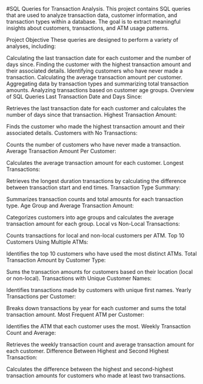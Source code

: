 #SQL Queries for Transaction Analysis.
This project contains SQL queries that are used to analyze transaction data, customer information, and transaction types within a database. The goal is to extract meaningful insights about customers, transactions, and ATM usage patterns.

Project Objective
These queries are designed to perform a variety of analyses, including:

Calculating the last transaction date for each customer and the number of days since.
Finding the customer with the highest transaction amount and their associated details.
Identifying customers who have never made a transaction.
Calculating the average transaction amount per customer.
Aggregating data by transaction types and summarizing total transaction amounts.
Analyzing transactions based on customer age groups.
Overview of SQL Queries
Last Transaction Date and Days Since:

Retrieves the last transaction date for each customer and calculates the number of days since that transaction.
Highest Transaction Amount:

Finds the customer who made the highest transaction amount and their associated details.
Customers with No Transactions:

Counts the number of customers who have never made a transaction.
Average Transaction Amount Per Customer:

Calculates the average transaction amount for each customer.
Longest Transactions:

Retrieves the longest duration transactions by calculating the difference between transaction start and end times.
Transaction Type Summary:

Summarizes transaction counts and total amounts for each transaction type.
Age Group and Average Transaction Amount:

Categorizes customers into age groups and calculates the average transaction amount for each group.
Local vs Non-Local Transactions:

Counts transactions for local and non-local customers per ATM.
Top 10 Customers Using Multiple ATMs:

Identifies the top 10 customers who have used the most distinct ATMs.
Total Transaction Amount by Customer Type:

Sums the transaction amounts for customers based on their location (local or non-local).
Transactions with Unique Customer Names:

Identifies transactions made by customers with unique first names.
Yearly Transactions per Customer:

Breaks down transactions by year for each customer and sums the total transaction amount.
Most Frequent ATM per Customer:

Identifies the ATM that each customer uses the most.
Weekly Transaction Count and Average:

Retrieves the weekly transaction count and average transaction amount for each customer.
Difference Between Highest and Second Highest Transaction:

Calculates the difference between the highest and second-highest transaction amounts for customers who made at least two transactions.
